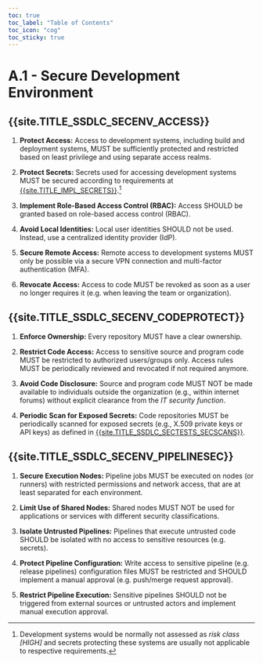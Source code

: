 ```yaml
---
toc: true
toc_label: "Table of Contents"
toc_icon: "cog"
toc_sticky: true
---
```

# A.1 - Secure Development Environment

## {{site.TITLE_SSDLC_SECENV_ACCESS}}

1. **Protect Access:** Access to development systems, including build and deployment systems, MUST be sufficiently protected and restricted based on least privilege and using separate access realms.

2. **Protect Secrets:** Secrets used for accessing development systems MUST be secured according to requirements at [{{site.TITLE_IMPL_SECRETS}}]({{site.URL_IMPL_SECRETS}}).[^1]

3. **Implement Role-Based Access Control (RBAC):** Access SHOULD be granted based on role-based access control (RBAC).

4. **Avoid Local Identities:** Local user identities SHOULD not be used. Instead, use a centralized identity provider (IdP).

5. **Secure Remote Access:** Remote access to development systems MUST only be possible via a secure VPN connection and multi-factor authentication (MFA).

6. **Revocate Access:** Access to code MUST be revoked as soon as a user no longer requires it (e.g. when leaving the team or organization).

## {{site.TITLE_SSDLC_SECENV_CODEPROTECT}}

1. **Enforce Ownership:** Every repository MUST have a clear ownership.

2. **Restrict Code Access:** Access to sensitive source and program code MUST be restricted to authorized users/groups only. Access rules MUST be periodically reviewed and revocated if not required anymore. 

3. **Avoid Code Disclosure:** Source and program code MUST NOT be made available to individuals outside the organization (e.g., within internet forums) without explicit clearance from the *IT security function*.

4. **Periodic Scan for Exposed Secrets:** Code repositories MUST be periodically scanned for exposed secrets (e.g., X.509 private keys or API keys) as defined in [{{site.TITLE_SSDLC_SECTESTS_SECSCANS}}]({{site.URL_SSDLC_SECTESTS_SECSCANS}}).

## {{site.TITLE_SSDLC_SECENV_PIPELINESEC}}

1. **Secure Execution Nodes:** Pipeline jobs MUST be executed on nodes (or runners) with restricted permissions and network access, that are at least separated for each environment.

2. **Limit Use of Shared Nodes:** Shared nodes MUST NOT be used for applications or services with different security classifications.

3. **Isolate Untrusted Pipelines:** Pipelines that execute untrusted code SHOULD be isolated with no access to sensitive resources (e.g. secrets).

4. **Protect Pipeline Configuration:** Write access to sensitive pipeline (e.g. release pipelines) configuration files MUST be restricted and SHOULD implement a manual approval (e.g. push/merge request approval).

5. **Restrict Pipeline Execution:** Sensitive pipelines SHOULD not be triggered from external sources or untrusted actors and implement manual execution approval.


[^1]: Development systems would be normally not assessed as *risk class [HIGH]* and secrets protecting these systems are usually not applicable to respective requirements.
